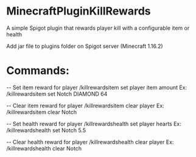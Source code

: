 # MinecraftPluginKillRewards
A simple Spigot plugin that rewards player kill with a configurable item or health

Add jar file to plugins folder on Spigot server (Minecraft 1.16.2)

# Commands:

-- Set item reward for player
/killrewardsitem set player item amount
Ex: /killrewardsitem set Notch DIAMOND 64

-- Clear item reward for player
/killrewardsitem clear player
Ex: /killrewardsitem clear Notch 


-- Set health reward for player
/killrewardshealth set player hearts
Ex: /killrewardshealth set Notch 5.5

-- Clear health reward for player
/killrewardshealth clear player
Ex: /killrewardshealth clear Notch 
